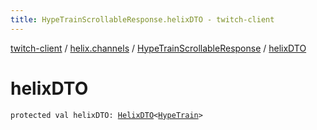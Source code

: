 ```yaml
---
title: HypeTrainScrollableResponse.helixDTO - twitch-client
---
```


[twitch-client](../../index.html) / [helix.channels](../index.html) / [HypeTrainScrollableResponse](index.html) / [helixDTO](./helix-d-t-o.html)

# helixDTO

`protected val helixDTO: `[`HelixDTO`](../../helix.http.model/-helix-d-t-o/index.html)`<`[`HypeTrain`](../../helix.channels.model.hypetrain/-hype-train/index.html)`>`